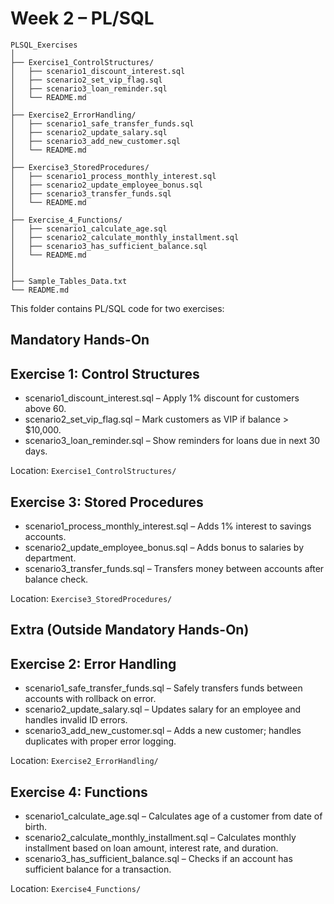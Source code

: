 # Week 2 – PL/SQL
```
PLSQL_Exercises
│
├── Exercise1_ControlStructures/
│   ├── scenario1_discount_interest.sql
│   ├── scenario2_set_vip_flag.sql
│   ├── scenario3_loan_reminder.sql
│   └── README.md
│
├── Exercise2_ErrorHandling/
│   ├── scenario1_safe_transfer_funds.sql
│   ├── scenario2_update_salary.sql
│   ├── scenario3_add_new_customer.sql
│   └── README.md
│
├── Exercise3_StoredProcedures/
│   ├── scenario1_process_monthly_interest.sql
│   ├── scenario2_update_employee_bonus.sql
│   ├── scenario3_transfer_funds.sql
│   └── README.md
│
├── Exercise_4_Functions/
│   ├── scenario1_calculate_age.sql
│   ├── scenario2_calculate_monthly_installment.sql
│   ├── scenario3_has_sufficient_balance.sql
│   └── README.md
│
│
├── Sample_Tables_Data.txt
└── README.md
```

This folder contains PL/SQL code for two exercises:

## Mandatory Hands-On

## Exercise 1: Control Structures

- scenario1_discount_interest.sql – Apply 1% discount for customers above 60.
- scenario2_set_vip_flag.sql – Mark customers as VIP if balance > $10,000.
- scenario3_loan_reminder.sql – Show reminders for loans due in next 30 days.

Location: `Exercise1_ControlStructures/`


## Exercise 3: Stored Procedures

- scenario1_process_monthly_interest.sql – Adds 1% interest to savings accounts.
- scenario2_update_employee_bonus.sql – Adds bonus to salaries by department.
- scenario3_transfer_funds.sql – Transfers money between accounts after balance check.

Location: `Exercise3_StoredProcedures/`

## Extra (Outside Mandatory Hands-On)

## Exercise 2: Error Handling

- scenario1_safe_transfer_funds.sql – Safely transfers funds between accounts with rollback on error.
- scenario2_update_salary.sql – Updates salary for an employee and handles invalid ID errors.
- scenario3_add_new_customer.sql – Adds a new customer; handles duplicates with proper error logging.

Location: `Exercise2_ErrorHandling/`

## Exercise 4: Functions

- scenario1_calculate_age.sql – Calculates age of a customer from date of birth.
- scenario2_calculate_monthly_installment.sql – Calculates monthly installment based on loan amount, interest rate, and duration.
- scenario3_has_sufficient_balance.sql – Checks if an account has sufficient balance for a transaction.

Location: `Exercise4_Functions/`